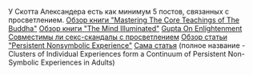 У Скотта Александера есть как минимум 5 постов, связанных с просветлением.
[Обзор книги "Mastering The Core Teachings of The Buddha"](https://slatestarcodex.com/2017/09/18/book-review-mastering-the-core-teachings-of-the-buddha/)
 [Обзор книги "The Mind Illuminated"](https://slatestarcodex.com/2018/11/28/book-review-the-mind-illuminated/)
 [Gupta On Enlightenment](https://slatestarcodex.com/2018/04/19/gupta-on-enlightenment/)
 [Совместимы ли секс-скандалы с просветлением](https://slatestarcodex.com/2019/10/16/is-enlightenment-compatible-with-sex-scandals/)
 [Обзор статьи "Persistent Nonsymbolic Experience"](https://slatestarcodex.com/2019/10/21/the-pnse-paper/)
[Сама статья](http://www.nonsymbolic.org/PNSE-Article.pdf) (полное название - Clusters of Individual Experiences form a Continuum of Persistent Non-Symbolic Experiences in Adults)
